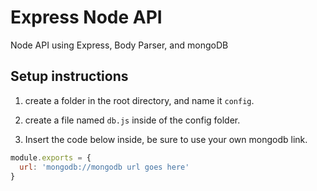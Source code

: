 # Express Node API
Node API using Express, Body Parser, and mongoDB

## Setup instructions

1) create a folder in the root directory, and name it `config`.

2) create a file named `db.js` inside of the config folder.

3) Insert the code below inside, be sure to use your own mongodb link.
```javascript
module.exports = {
  url: 'mongodb://mongodb url goes here'
}
```
